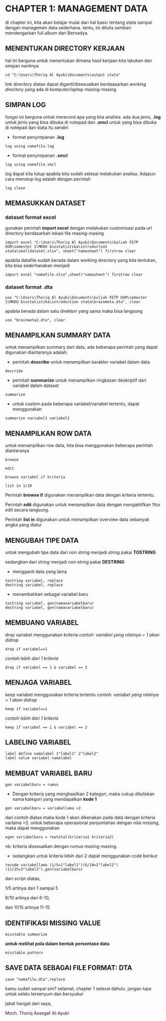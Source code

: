 # CHAPTER 1: MANAGEMENT DATA
di chapter ini, kita akan belajar mulai dari hal basic tentang stata sampai dengan managemen data sederhana. tentu, ini ditulis sembari mendengarkan full album dari Bernadya.

## MENENTUKAN DIRECTORY KERJAAN
hal ini berguna untuk menentukan dimana hasil kerjaan kita lakukan dan simpan nantinya

```{stata}
cd "C:\Users\Thoriq Al Ayubi\Documents\output stata"
```
link directory diatas dapat diganti/disesuaikan berdaasarkan _working directory_ yang ada di komputer/laptop masing-masing

## SIMPAN LOG
fungsi ini berguna untuk merecord apa yang kita analisis. ada dua jenis, **.log** untuk jenis yang bisa dibuka di notepad dan **.smcl** untuk yang bisa dibuka di notepad dan stata itu sendiri

* format penyimpanan **.log**
```{stata}
log using namafile.log
```
* format penyimpanan **.smcl**
```{stata}
log using namafile.smcl
```
log dapat kita tutup apabila kita sudah selesai melakukan analisa. Adapun cara menutup log adalah dengan perintah
```{stata}
log close
```
## MEMASUKKAN DATASET
### dataset format excel
gunakan perintah **import excel** dengan melakukan customisasi pada url directory berdasarkan lokasi file masing-masing
```{stata}
import excel "C:\Users\Thoriq Al Ayubi\Documents\kuliah FETP UGM\semester 1\MKDU biostatistika\introduction stata\smalldataset.xlsx", sheet("namasheet") firstrow clear
```
apabila datafile sudah berada dalam working directory yang kita tentukan, kita bisa sederhanakan menjadi
```{stata}
import excel "namafile.xlsx",sheet("namasheet") firstrow clear
```
### dataset format .dta
```{stata}
use "C:\Users\Thoriq Al Ayubi\Documents\kuliah FETP UGM\semester 1\MKDU biostatistika\introduction stata\brainmeta.dta", clear
```
apabila berada dalam satu direktori yang sama maka bisa langsung
```{stata}
use "brainmeta2.dta", clear
```
## MENAMPILKAN SUMMARY DATA
untuk menampilkan summary dari data, ada beberapa perintah yang dapat digunakan diantaranya adalah:
* perintah **describe** untuk menampilkan karakter variabel dalam data
```{stata}
describe
```
* perintah **summarize** untuk menampilkan ringkasan deskriptif dari variabel dalam dataset
```{stata}
summarize
```
* untuk custom pada beberapa variabel/variabel tertentu, dapat menggunakan
```{stata}
summarize variabel1 variabel2
```

## MENAMPILKAN ROW DATA
untuk menampilkan row data, kita bisa menggunakan beberapa perintah diantaranya
```{stata}
browse
```
```{stata}
edit
```
```{stata}
browse variabel if kriteria
```
```{stata}
list in 1/10
```
Perintah **browse if** digunakan menampilkan data dengan kriteria tertentu.

Perintah **edit** digunakan untuk menampilkan data dengan mengaktifkan fitur edit secara langsung.

Perintah **list in** digunakan untuk menampilkan overview data sebanyak angka yang diatur

## MENGUBAH TIPE DATA
untuk mengubah tipe data dari _non string_ menjadi _string_ pakai **TOSTRING**

sedangkan dari _string_ menjadi _non string_ pakai **DESTRING**
* mengganti data yang lama
```{stata}
tostring variabel, replace
destring variabel, replace
```
* menambahkan sebagai variabel baru
```{stata}
tostring variabel, gen(namavariabelbaru)
destring variabel, gen(namavariabelbaru)
```

## MEMBUANG VARIABEL
drop variabel menggunakan kriteria
_contoh: variabel yang nilainya = 1 akan didrop_
```{stata}
drop if variabel==1
```
_contoh lebih dari 1 kriteria_
```{stata}
drop if variabel == 1 & variabel == 2
```

## MENJAGA VARIABEL
keep variabel menggunakan kriteria tertentu
_contoh: variabel yang nilainya = 1 akan didrop_
```{stata}
keep if variabel==1
```
_contoh lebih dari 1 kriteria_
```{stata}
keep if variabel == 1 & variabel == 2
```

## LABELING VARIABEL
```{stata}
label define namalabel 1"label1" 2"label2"
label value variabel namalabel
```

## MEMBUAT VARIABEL BARU
```{stata}
gen variabelbaru = rumus
```
* Dengan kriteria yang menghasilkan 2 kategori, maka cukup dituliskan nama kategori yang mendapatkan **kode 1**
```{stata}
gen variabelbaru = variabellama >2
```
dari contoh diatas maka kode 1 akan dikenakan pada data dengan kriteria varlama >2. untuk beberapa operasional penjumlahan dengan nilai _missing_, maka dapat menggunakan
```{stata}
egen variabelbaru = rowtotal(kriteria1 kriteria2)
```
nb: kriteria disesuaikan dengan rumus masing-masing.

* sedangkan untuk kriteria lebih dari 2 dapat menggunakan code berikut
```{stata}
recode variabellama (1/5=1"label1")(6/10=2"label2")(11/15=3"label3"),gen(variabelbaru)
```
dari script diatas,

1/5 artinya dari 1 sampai 5

6/10 artinya dari 6-10,

dan 11/15 artinya 11-15

## IDENTIFIKASI MISSING VALUE
```{stata}
misstable summarize
```
**untuk melihat pola dalam bentuk persentase data**
```{stata}
misstable pattern
```

## SAVE DATA SEBAGAI FILE FORMAT: DTA
```{stata}
save "namafile.dta",replace
```

kamu sudah sampai sini? selamat, chapter 1 selesai dahulu. jangan lupa untuk selalu tersenyum dan bersyukur

jabat hangat dari saya,

Moch. Thoriq Assegaf Al-Ayubi






